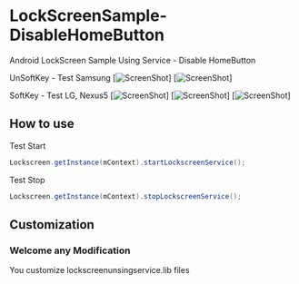# LockScreenSample-DisableHomeButton
Android LockScreen Sample Using Service - Disable HomeButton

UnSoftKey - Test Samsung
[![ScreenShot](unsoftkey_unlock_samsung.gif)]
[![ScreenShot](unsoftkey_lock_samsung.gif)]

SoftKey - Test LG, Nexus5
[![ScreenShot](softkey_unlock_lg.gif)]
[![ScreenShot](softkey_lock_lg.gif)]
[![ScreenShot](softkey_unlock_nexus5.gif)]

## How to use

Test Start
```java
Lockscreen.getInstance(mContext).startLockscreenService();
```

Test Stop
```java
Lockscreen.getInstance(mContext).stopLockscreenService();
```

## Customization
### Welcome any Modification
You customize lockscreenunsingservice.lib files

